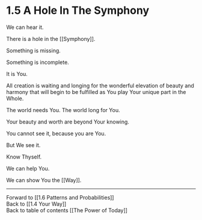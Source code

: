 # 1.5 A Hole In The Symphony
We can hear it. 

There is a hole in the [[Symphony]]. 

Something is missing. 

Something is incomplete. 

It is You. 

All creation is waiting and longing for the wonderful elevation of beauty and harmony that will begin to be fulfilled as You play Your unique part in the Whole. 

The world needs You. The world long for You. 

Your beauty and worth are beyond Your knowing. 

You cannot see it, because you are You. 

But We see it. 

Know Thyself. 

We can help You. 

We can show You the [[Way]]. 

___

Forward to [[1.6 Patterns and Probabilities]]  
Back to [[1.4 Your Way]]  
Back to table of contents [[The Power of Today]]  